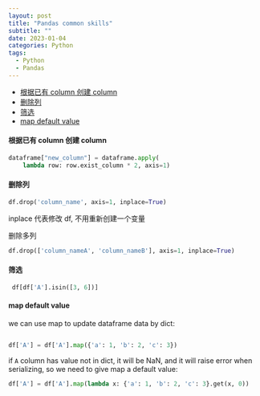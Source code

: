 ```yaml
---
layout: post
title: "Pandas common skills"
subtitle: ""
date: 2023-01-04
categories: Python
tags:
  - Python
  - Pandas
---
```


- [根据已有 column 创建 column](#根据已有-column-创建-column)
- [删除列](#删除列)
- [筛选](#筛选)
- [map default value](#map-default-value)

#### 根据已有 column 创建 column

```python
dataframe["new_column"] = dataframe.apply(
    lambda row: row.exist_column * 2, axis=1)
```

#### 删除列

```python
df.drop('column_name', axis=1, inplace=True)
```

inplace 代表修改 df, 不用重新创建一个变量

删除多列

```python
df.drop(['column_nameA', 'column_nameB'], axis=1, inplace=True)
```

#### 筛选

```python
 df[df['A'].isin([3, 6])]
```

#### map default value

we can use map to update dataframe data by dict:

```python

df['A'] = df['A'].map({'a': 1, 'b': 2, 'c': 3})
```

if `A` column has value not in dict, it will be NaN, and it will raise error when serializing, so we need to give map a default value:

```python
df['A'] = df['A'].map(lambda x: {'a': 1, 'b': 2, 'c': 3}.get(x, 0))
```
